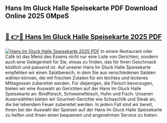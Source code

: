 ## Hans Im Gluck Halle Speisekarte PDF Download Online 2025 0MpeS

# <h2><a href="http://gcd4k7.nevu.top/?p=Hans+Im+Gluck+Halle+Speisekarte">🔗 👉🔴 Hans Im Gluck Halle Speisekarte 2025 PDF</a></h2>

[![Hans Im Gluck Halle Speisekarte 2025 PDF](https://i.imgur.com/dBaPXMq.png)](http://gcd4k7.nevu.top/?p=Hans+Im+Gluck+Halle+Speisekarte)
In einem Restaurant oder Café ist das Menü des Essens nicht nur eine Liste von Gerichten, sondern auch eine Gelegenheit für Sie, etwas zu finden, das für Ihren Geschmack köstlich und passend ist. Auf unserer Hans Im Gluck Halle Speisekarte empfehlen wir einen Salatbereich, in dem Sie aus verschiedenen Salaten wählen können, die mit frischen Zutaten für ein leichtes und leckeres Mittagessen zubereitet werden. Für diejenigen, die Fleisch bevorzugen, bieten wir eine Auswahl an Gerichten auf der Hans Im Gluck Halle Speisekarte an: Rindfleisch, Schweinefleisch, Huhn und Fisch. Unseren Auserwählten bieten wir Gourmet-Gerichte wie Schaschlik und Steak an, die bei lebendem Feuer zubereitet werden. In jedem Fall sind wir bereit, Ihnen bei der Auswahl der Speisen auf der Hans Im Gluck Halle Speisekarte zu helfen und Ihnen einen bequemen und angenehmen Service zu bieten.
